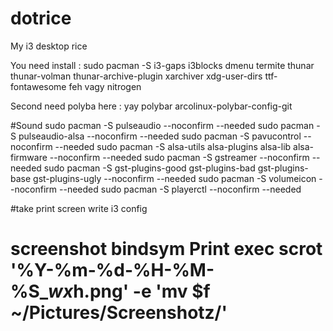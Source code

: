 # dotrice
My i3 desktop rice


You need install :
sudo pacman -S i3-gaps i3blocks dmenu termite thunar thunar-volman thunar-archive-plugin xarchiver xdg-user-dirs ttf-fontawesome feh vagy nitrogen


Second need polyba here : 
yay polybar arcolinux-polybar-config-git 

#Sound
sudo pacman -S pulseaudio --noconfirm --needed 
sudo pacman -S pulseaudio-alsa --noconfirm --needed 
sudo pacman -S pavucontrol --noconfirm --needed
sudo pacman -S alsa-utils alsa-plugins alsa-lib alsa-firmware --noconfirm --needed 
sudo pacman -S gstreamer --noconfirm --needed 
sudo pacman -S gst-plugins-good gst-plugins-bad gst-plugins-base gst-plugins-ugly --noconfirm --needed 
sudo pacman -S volumeicon --noconfirm --needed 
sudo pacman -S playerctl --noconfirm --needed

#take print screen write i3 config
# screenshot bindsym Print exec scrot '%Y-%m-%d-%H-%M-%S_$wx$h.png' -e 'mv $f ~/Pictures/Screenshotz/'
